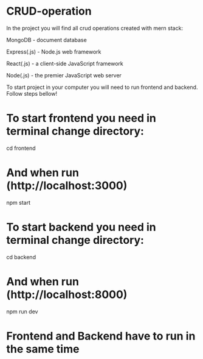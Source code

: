 # CRUD-operation

In the project you will find all crud operations created with mern stack:

MongoDB - document database

Express(.js) - Node.js web framework

React(.js) - a client-side JavaScript framework

Node(.js) - the premier JavaScript web server

To start project in your computer you will need to run frontend and backend. Follow steps bellow!
# To start frontend you need in terminal change directory:
cd frontend 
# And when run (http://localhost:3000)
npm start
# To start backend you need in terminal change directory:
cd backend
# And when run (http://localhost:8000)
npm run dev
# Frontend and Backend have to run in the same time
